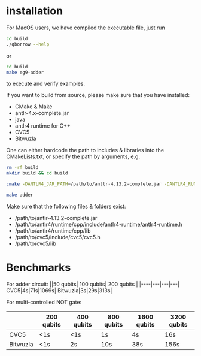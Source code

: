 


# installation


For MacOS users, we have compiled the executable file, just run
```bash
cd build
./qborrow --help
```
or
```bash
cd build
make eg9-adder
```
to execute and verify examples.

If you want to build from source, please make sure that you have installed:
* CMake & Make
* antlr-4.x-complete.jar
* java
* antlr4 runtime for C++
* CVC5 
* Bitwuzla

One can either hardcode the path to includes & libraries into the CMakeLists.txt, or specify the path by arguments, e.g.
```bash
rm -rf build
mkdir build && cd build

cmake -DANTLR4_JAR_PATH=/path/to/antlr-4.13.2-complete.jar -DANTLR4_RUNTIME_PREFIX_PATH=/path/to/antlr4/runtime/cpp -DCVC5_PREFIX_PATH=/path/to/cvc5 -DBITWUZLA_PREFIX_PATH=/path/to/bitwuzla ..

make adder
```

Make sure that the following files & folders exist:
* /path/to/antlr-4.13.2-complete.jar 
* /path/to/antlr4/runtime/cpp/include/antlr4-runtime/antlr4-runtime.h
* /path/to/antlr4/runtime/cpp/lib
* /path/to/cvc5/include/cvc5/cvc5.h
* /path/to/cvc5/lib

# Benchmarks
For adder circuit:
||50 qubits| 100 qubits| 200 qubits |
|----|---|---|---|
CVC5|4s|71s|1069s|
Bitwuzla|3s|29s|313s|

For multi-controlled NOT gate:

||200 qubits| 400 qubits | 800 qubits | 1600 qubits| 3200 qubits|
|----|---|---|---|---|----|
CVC5|<1s|<1s|1s|4s|16s|
Bitwuzla|<1s|2s|10s|38s|156s|
